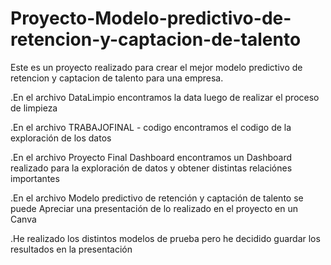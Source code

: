 # Proyecto-Modelo-predictivo-de-retencion-y-captacion-de-talento
Este es un proyecto realizado para crear el mejor modelo predictivo de retencion y captacion de talento para una empresa.

.En el archivo DataLimpio encontramos la data luego de realizar el proceso de limpieza

.En el archivo TRABAJOFINAL - codigo encontramos el codigo de la exploración de los datos

.En el archivo Proyecto Final Dashboard encontramos un Dashboard realizado para la exploración de datos y obtener distintas relaciónes importantes

.En el archivo Modelo predictivo de retención y captación de talento se puede Apreciar una presentación de lo realizado en el proyecto en un Canva

.He realizado los distintos modelos de prueba pero he decidido guardar los resultados en la presentación

